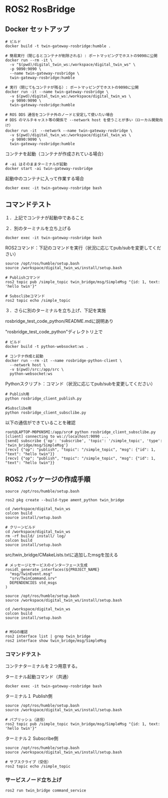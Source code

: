 # ROS2 RosBridge 

## Docker セットアップ

```
# ビルド
docker build -t twin-gateway-rosbridge:humble .
```

```
# 簡易実行（閉じるとコンテナが削除される）: ポートマッピングでホストの9090に公開
docker run --rm -it \
  -v "$(pwd)/digital_twin_ws:/workspace/digital_twin_ws" \
  -p 9090:9090 \
  --name twin-gateway-rosbridge \
  twin-gateway-rosbridge:humble
```

```
# 実行（閉じてもコンテナが残る）: ポートマッピングでホストの9090に公開
docker run -it --name twin-gateway-rosbridge \
  -v $(pwd)/digital_twin_ws:/workspace/digital_twin_ws \
  -p 9090:9090 \
  twin-gateway-rosbridge:humble
```

```
# ROS DDS 通信をコンテナ外のノードと安定して使いたい場合
# DDS のマルチキャスト等の関係で --network host を使うことが多い（ローカル開発向け）
docker run -it　--network --name twin-gateway-rosbridge \
  -v $(pwd)/digital_twin_ws:/workspace/digital_twin_ws \
  -p 9090:9090 \
  twin-gateway-rosbridge:humble
```

コンテナを起動（コンテナが作成されている場合）
```
# -ai はそのままターミナルが起動
docker start -ai twin-gateway-rosbridge
```

起動中のコンテナに入って作業する場合
```
docker exec -it twin-gateway-rosbridge bash
```

## コマンドテスト
１．上記でコンテナが起動中であること

２．別のターミナルを立ち上げる
```
docker exec -it twin-gateway-rosbridge bash
```

ROS2コマンド：下記のコマンドを実行（状況に応じてpub/subを変更してください）
```
source /opt/ros/humble/setup.bash
source /workspace/digital_twin_ws/install/setup.bash

# Publishコマンド
ros2 topic pub /simple_topic twin_bridge/msg/SimpleMsg "{id: 1, text: 'hello twin'}"

# Subsclibeコマンド
ros2 topic echo /simple_topic
```

３．さらに別のターミナルを立ち上げ、下記を実施

rosbridge_test_code_python/README.mdに説明あり

"rosbridge_test_code_python"ディレクトリ上で
```
# ビルド
docker build -t python-websocket:ws .

# コンテナ作成と起動
docker run --rm -it --name rosbridge-python-client \
  --network host \
  -v $(pwd)/src:/app/src \
  python-websocket:ws
```

Pythonスクリプト：コマンド（状況に応じてpub/subを変更してください）

```
# Publish用
python rosbridge_client_publish.py
```

```
#Subsclibe用
python rosbridge_client_subsclibe.py
```

以下の通信ができていることを確認
```
root@LAPTOP-M0P6N5MI:/app/src# python rosbridge_client_subsclibe.py
[client] connecting to ws://localhost:9090 ...
[send] subscribe {'op': 'subscribe', 'topic': '/simple_topic', 'type': 'twin_bridge/msg/SimpleMsg'}
[recv] {"op": "publish", "topic": "/simple_topic", "msg": {"id": 1, "text": "hello twin"}}
[recv] {"op": "publish", "topic": "/simple_topic", "msg": {"id": 1, "text": "hello twin"}}
```



## ROS2 パッケージの作成手順
```
source /opt/ros/humble/setup.bash
```

```
ros2 pkg create --build-type ament_python twin_bridge
```



```
cd /workspace/digital_twin_ws
colcon build
source install/setup.bash

# クリーンビルド
cd /workspace/digital_twin_ws
rm -rf build/ install/ log/
colcon build
source install/setup.bash
```

src/twin_bridge/CMakeLists.txtに追加したmsgを加える
```
# メッセージとサービスのインターフェース生成
rosidl_generate_interfaces(${PROJECT_NAME}
  "msg/TwinEvent.msg"
  "srv/TwinCommand.srv"
  DEPENDENCIES std_msgs
)
```

```
source /opt/ros/humble/setup.bash
source /workspace/digital_twin_ws/install/setup.bash

cd /workspace/digital_twin_ws
colcon build
source install/setup.bash


# MSGの確認
ros2 interface list | grep twin_bridge
ros2 interface show twin_bridge/msg/SimpleMsg

```

### コマンドテスト

コンテナターミナルを２つ用意する。

ターミナル起動コマンド（共通）
```
docker exec -it twin-gateway-rosbridge bash
```

ターミナル１ Publish側
```
source /opt/ros/humble/setup.bash
source /workspace/digital_twin_ws/install/setup.bash

# パブリッシュ（送信）
ros2 topic pub /simple_topic twin_bridge/msg/SimpleMsg "{id: 1, text: 'hello twin'}"
```


ターミナル２ Subscribe側
```
source /opt/ros/humble/setup.bash
source /workspace/digital_twin_ws/install/setup.bash

# サブスクライブ（受信）
ros2 topic echo /simple_topic
```


### サービスノード立ち上げ
```
ros2 run twin_bridge command_service
```